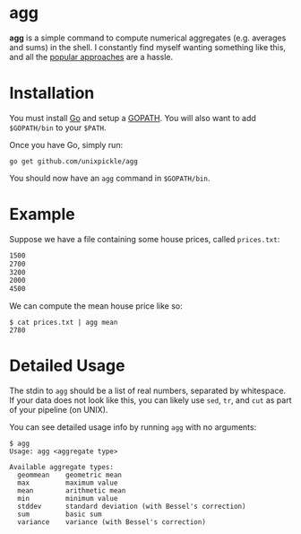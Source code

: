 # agg

**agg** is a simple command to compute numerical aggregates (e.g. averages and sums) in the shell. I constantly find myself wanting something like this, and all the [popular approaches](https://stackoverflow.com/questions/9789806/command-line-utility-to-print-statistics-of-numbers-in-linux) are a hassle.

# Installation

You must install [Go](https://golang.org/doc/install) and setup a [GOPATH](https://github.com/golang/go/wiki/SettingGOPATH). You will also want to add `$GOPATH/bin` to your `$PATH`.

Once you have Go, simply run:

```
go get github.com/unixpickle/agg
```

You should now have an `agg` command in `$GOPATH/bin`.

# Example

Suppose we have a file containing some house prices, called `prices.txt`:

```txt
1500
2700
3200
2000
4500
```

We can compute the mean house price like so:

```
$ cat prices.txt | agg mean
2780
```

# Detailed Usage

The stdin to `agg` should be a list of real numbers, separated by whitespace. If your data does not look like this, you can likely use `sed`, `tr`, and `cut` as part of your pipeline (on UNIX).

You can see detailed usage info by running `agg` with no arguments:

```
$ agg
Usage: agg <aggregate type>

Available aggregate types:
  geommean    geometric mean
  max         maximum value
  mean        arithmetic mean
  min         minimum value
  stddev      standard deviation (with Bessel's correction)
  sum         basic sum
  variance    variance (with Bessel's correction)
```
